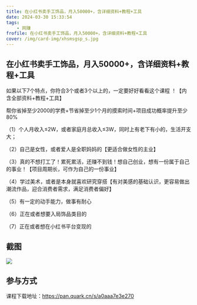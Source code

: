 ```yaml
---
title: 在小红书卖手工饰品，月入50000+，含详细资料+教程+工具
date: 2024-03-30 15:33:54
tags:
    - 网赚
frofile: 在小红书卖手工饰品，月入50000+，含详细资料+教程+工具
cover: /img/card-img/xhsmsgsp_s.jpg
---
```


## 在小红书卖手工饰品，月入50000+，含详细资料+教程+工具

如果以下7个特点，你符合3个或者3个以上的，一定要好好看看这个课程 ！【内含全部资料+教程+工具】

帮你省掉至少2000的学费+节省掉至少1个月的摸索时间+项目成功概率提升至少80%

（1）个人月收入≤2W，或者家庭月总收入≤3W，同时上有老下有小的，生活开支大；

（2）自己是女性，或者爱人是全职妈妈的【更适合做女性的主业】

（3）真的不想打工了！累死累活，还赚不到钱！想自己创业，想有一份属于自己的事业！【项目周期长，可作为自己的一份事业】

（4）学过美术，或者是本身就喜欢研究穿搭【有对美感的基础认识，更容易做出潮流作品，迎合消费者需求，满足消费者偏好】

（5）有一定的动手能力，做事有耐心

（6）正在或者想要入局饰品类目的

（7）正在或者想在小红书平台变现的

## 截图

![](/img/card-img/xhsmsgsp.jpg)

## 参与方式

课程下载地址：https://pan.quark.cn/s/a0aaa7e3e270

